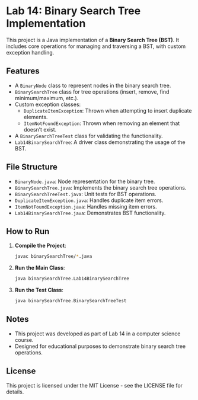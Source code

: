 
# Lab 14: Binary Search Tree Implementation

This project is a Java implementation of a **Binary Search Tree (BST)**. It includes core operations for managing and traversing a BST, with custom exception handling.

## Features

- A `BinaryNode` class to represent nodes in the binary search tree.
- `BinarySearchTree` class for tree operations (insert, remove, find minimum/maximum, etc.).
- Custom exception classes:
  - `DuplicateItemException`: Thrown when attempting to insert duplicate elements.
  - `ItemNotFoundException`: Thrown when removing an element that doesn’t exist.
- A `BinarySearchTreeTest` class for validating the functionality.
- `Lab14BinarySearchTree`: A driver class demonstrating the usage of the BST.

## File Structure

- `BinaryNode.java`: Node representation for the binary tree.
- `BinarySearchTree.java`: Implements the binary search tree operations.
- `BinarySearchTreeTest.java`: Unit tests for BST operations.
- `DuplicateItemException.java`: Handles duplicate item errors.
- `ItemNotFoundException.java`: Handles missing item errors.
- `Lab14BinarySearchTree.java`: Demonstrates BST functionality.

## How to Run

1. **Compile the Project**:
    ```bash
    javac binarySearchTree/*.java
    ```

2. **Run the Main Class**:
    ```bash
    java binarySearchTree.Lab14BinarySearchTree
    ```

3. **Run the Test Class**:
    ```bash
    java binarySearchTree.BinarySearchTreeTest
    ```

## Notes

- This project was developed as part of Lab 14 in a computer science course.
- Designed for educational purposes to demonstrate binary search tree operations.

## License

This project is licensed under the MIT License - see the LICENSE file for details.
